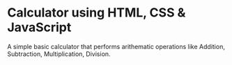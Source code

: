 # Calculator using HTML, CSS & JavaScript
A simple basic calculator that performs arithematic operations like Addition, Subtraction, Multiplication, Division.
